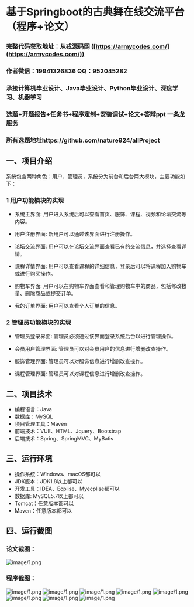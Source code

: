 基于Springboot的古典舞在线交流平台（程序+论文）
=
### 完整代码获取地址：从戎源码网 ([https://armycodes.com/](https://armycodes.com/))
### 作者微信：19941326836  QQ：952045282 
### 承接计算机毕业设计、Java毕业设计、Python毕业设计、深度学习、机器学习
### 选题+开题报告+任务书+程序定制+安装调试+论文+答辩ppt 一条龙服务
### 所有选题地址https://github.com/nature924/allProject

一、项目介绍
---
系统包含两种角色：用户、管理员，系统分为前台和后台两大模块，主要功能如下：

### 1 用户功能模块的实现

- 系统主界面: 用户进入系统后可以查看首页、服饰、课程、视频和论坛交流等内容。

- 用户注册界面: 新用户可以通过该界面进行注册操作。

- 论坛交流界面: 用户可以在论坛交流界面查看已有的交流信息，并选择查看详情。

- 课程详情界面: 用户可以查看课程的详细信息，登录后可以将课程加入购物车或进行购买操作。

- 购物车界面: 用户可以在购物车界面查看和管理购物车中的商品，包括修改数量、删除商品或提交订单。

- 我的订单界面: 用户可以查看个人订单的信息。


### 2 管理员功能模块的实现

- 管理员登录界面: 管理员必须通过该界面登录系统后台以进行管理操作。

- 会员用户管理界面: 管理员可以对会员用户的信息进行增删改查操作。

- 服饰管理界面: 管理员可以对服饰信息进行增删改查操作。

- 课程管理界面: 管理员可以对课程信息进行增删改查操作。







二、项目技术
---
- 编程语言：Java
- 数据库：MySQL
- 项目管理工具：Maven
- 前端技术：VUE、HTML、Jquery、Bootstrap
- 后端技术：Spring、SpringMVC、MyBatis

三、运行环境
---
- 操作系统：Windows、macOS都可以
- JDK版本：JDK1.8以上都可以
- 开发工具：IDEA、Ecplise、Myecplise都可以
- 数据库: MySQL5.7以上都可以
- Tomcat：任意版本都可以
- Maven：任意版本都可以

四、运行截图
---
### 论文截图：
![image/1.png](limage/1.png)

### 程序截图：
![image/1.png](image/1.png)
![image/1.png](image/2.png)
![image/1.png](image/3.png)
![image/1.png](image/4.png)
![image/1.png](image/5.png)
![image/1.png](image/6.png)
![image/1.png](image/7.png)
![image/1.png](image/8.png)


